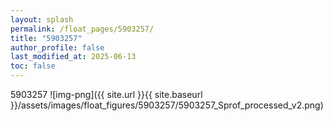 ```yaml
---
layout: splash
permalink: /float_pages/5903257/
title: "5903257"
author_profile: false
last_modified_at: 2025-06-13
toc: false
---
```

 
5903257
![img-png]({{ site.url }}{{ site.baseurl }}/assets/images/float_figures/5903257/5903257_Sprof_processed_v2.png)